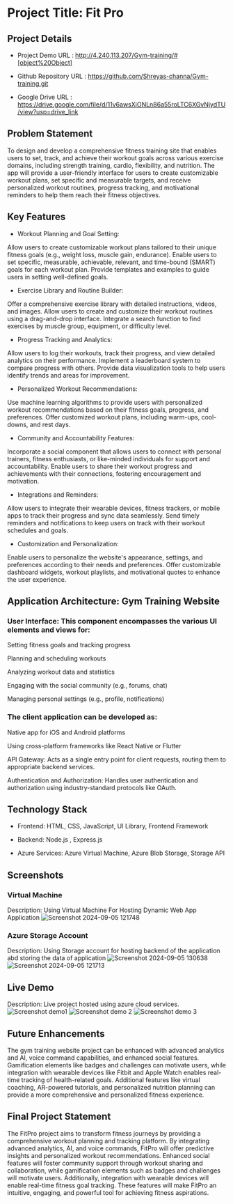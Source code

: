 # Project Title: Fit Pro

## Project Details
- Project Demo URL : http://4.240.113.207/Gym-training/#[object%20Object]

- Github Repository URL : https://github.com/Shreyas-channa/Gym-training.git

- Google Drive URL : https://drive.google.com/file/d/11v6awsXiONLn86a55roLTC6XGvNjydTU/view?usp=drive_link

## Problem Statement
To design and develop a comprehensive fitness training site that enables users to set, track, and achieve their workout goals across various exercise domains, including strength training, cardio, flexibility, and nutrition. The app will provide a user-friendly interface for users to create customizable workout plans, set specific and measurable targets, and receive personalized workout routines, progress tracking, and motivational reminders to help them reach their fitness objectives.


## Key Features


- Workout Planning and Goal Setting:

Allow users to create customizable workout plans tailored to their unique fitness goals (e.g., weight loss, muscle gain, endurance). Enable users to set specific, measurable, achievable, relevant, and time-bound (SMART) goals for each workout plan. Provide templates and examples to guide users in setting well-defined goals.

- Exercise Library and Routine Builder:

Offer a comprehensive exercise library with detailed instructions, videos, and images. Allow users to create and customize their workout routines using a drag-and-drop interface. Integrate a search function to find exercises by muscle group, equipment, or difficulty level.

- Progress Tracking and Analytics:

Allow users to log their workouts, track their progress, and view detailed analytics on their performance. Implement a leaderboard system to compare progress with others. Provide data visualization tools to help users identify trends and areas for improvement.

- Personalized Workout Recommendations:

Use machine learning algorithms to provide users with personalized workout recommendations based on their fitness goals, progress, and preferences. Offer customized workout plans, including warm-ups, cool-downs, and rest days.

- Community and Accountability Features:

Incorporate a social component that allows users to connect with personal trainers, fitness enthusiasts, or like-minded individuals for support and accountability. Enable users to share their workout progress and achievements with their connections, fostering encouragement and motivation.

- Integrations and Reminders:

Allow users to integrate their wearable devices, fitness trackers, or mobile apps to track their progress and sync data seamlessly. Send timely reminders and notifications to keep users on track with their workout schedules and goals.

- Customization and Personalization:

Enable users to personalize the website's appearance, settings, and preferences according to their needs and preferences. Offer customizable dashboard widgets, workout playlists, and motivational quotes to enhance the user experience.


## Application Architecture: Gym Training Website
### User Interface: This component encompasses the various UI elements and views for:

Setting fitness goals and tracking progress

Planning and scheduling workouts

Analyzing workout data and statistics

Engaging with the social community (e.g., forums, chat)

Managing personal settings (e.g., profile, notifications)

### The client application can be developed as:

Native app for iOS and Android platforms

Using cross-platform frameworks like React Native or Flutter

API Gateway: Acts as a single entry point for client requests, routing them to appropriate backend services.

Authentication and Authorization: Handles user authentication and authorization using industry-standard protocols like OAuth.

## Technology Stack
- Frontend: HTML, CSS, JavaScript, UI Library, Frontend Framework

- Backend: Node.js , Express.js

- Azure Services: Azure Virtual Machine, Azure Blob Storage, Storage API

## Screenshots

### Virtual Machine
Description: Using Virtual Machine For Hosting Dynamic Web App Application
![Screenshot 2024-09-05 121748](https://github.com/user-attachments/assets/25a9f296-acb6-458e-abb0-cbc12468c5ce)

### Azure Storage Account
Description:
Using Storage account for hosting backend of the application abd storing the data of application
![Screenshot 2024-09-05 130638](https://github.com/user-attachments/assets/44be9557-78b3-4e95-8996-1f3a5ddd6707)
![Screenshot 2024-09-05 121713](https://github.com/user-attachments/assets/df2dd16c-485d-42a3-90f2-7099b9b49650)


## Live Demo
Description:
Live project hosted using azure cloud services.
![Screenshot demo1](https://github.com/user-attachments/assets/c27d4a80-aba1-4d53-b049-9be7478d50b4)
![Screenshot demo 2](https://github.com/user-attachments/assets/84d8545f-3acf-4acf-a41b-c9db96fce9c6)
![Screenshot demo 3](https://github.com/user-attachments/assets/4999a89f-9a41-49e2-af80-95fa37a06c03)


## Future Enhancements
The gym training website project can be enhanced with advanced analytics and AI, voice command capabilities, and enhanced social features. Gamification elements like badges and challenges can motivate users, while integration with wearable devices like Fitbit and Apple Watch enables real-time tracking of health-related goals. Additional features like virtual coaching, AR-powered tutorials, and personalized nutrition planning can provide a more comprehensive and personalized fitness experience.

## Final Project Statement
The FitPro project aims to transform fitness journeys by providing a comprehensive workout planning and tracking platform. By integrating advanced analytics, AI, and voice commands, FitPro will offer predictive insights and personalized workout recommendations. Enhanced social features will foster community support through workout sharing and collaboration, while gamification elements such as badges and challenges will motivate users. Additionally, integration with wearable devices will enable real-time fitness goal tracking. These features will make FitPro an intuitive, engaging, and powerful tool for achieving fitness aspirations.

